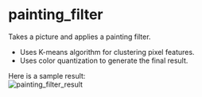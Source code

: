 # painting_filter
Takes a picture and applies a painting filter.
- Uses K-means algorithm for clustering pixel features.
- Uses color quantization to generate the final result.

Here is a sample result:\
![painting_filter_result](https://user-images.githubusercontent.com/82390464/116489918-13f5bd80-a864-11eb-8796-27c90f9f6281.png)

